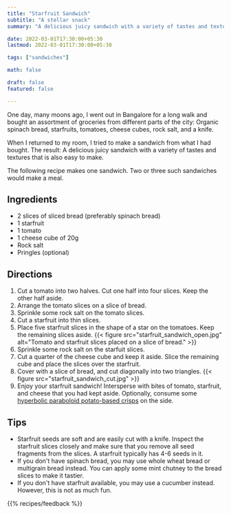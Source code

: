 ```yaml
---
title: "Starfruit Sandwich"
subtitle: "A stellar snack"
summary: "A delicious juicy sandwich with a variety of tastes and textures that is also easy to make."

date: 2022-03-01T17:30:00+05:30
lastmod: 2022-03-01T17:30:00+05:30

tags: ["sandwiches"]

math: false

draft: false
featured: false

---
```


One day, many moons ago, I went out in Bangalore for a long walk and bought an assortment of groceries from different parts of the city: Organic spinach bread, starfruits, tomatoes, cheese cubes, rock salt, and a knife.

When I returned to my room, I tried to make a sandwich from what I had bought. The result: A delicious juicy sandwich with a variety of tastes and textures that is also easy to make. 

The following recipe makes one sandwich. Two or three such sandwiches would make a meal. 

## Ingredients

- 2 slices of sliced bread (preferably spinach bread)
- 1 starfruit
- 1 tomato
- 1 cheese cube of 20g
- Rock salt
- Pringles (optional)

## Directions

1. Cut a tomato into two halves. Cut one half into four slices. Keep the other half aside.
1. Arrange the tomato slices on a slice of bread.
1. Sprinkle some rock salt on the tomato slices.
1. Cut a starfruit into thin slices. 
1. Place five starfruit slices in the shape of a star on the tomatoes. Keep the remaining slices aside.
{{< figure src="starfruit_sandwich_open.jpg" alt="Tomato and starfruit slices placed on a slice of bread." >}}
1. Sprinkle some rock salt on the starfuit slices. 
1. Cut a quarter of the cheese cube and keep it aside. Slice the remaining cube and place the slices over the starfruit.  
1. Cover with a slice of bread, and cut diagonally into two triangles.
{{< figure src="starfruit_sandwich_cut.jpg" >}}
1. Enjoy your starfruit sandwich! Intersperse with bites of tomato, starfruit, and cheese that you had kept aside. 
Optionally, consume some [hyperbolic paraboloid potato-based crisps](https://en.wikipedia.org/wiki/Pringles) on the side.

## Tips

- Starfruit seeds are soft and are easily cut with a knife. Inspect the starfruit slices closely and make sure that you remove all seed fragments from the slices. A starfruit typically has 4-6 seeds in it. 
- If you don't have spinach bread, you may use whole wheat bread or multigrain bread instead. You can apply some mint chutney to the bread slices to make it tastier.
- If you don't have starfruit available, you may use a cucumber instead. However, this is not as much fun.

{{% recipes/feedback %}}
